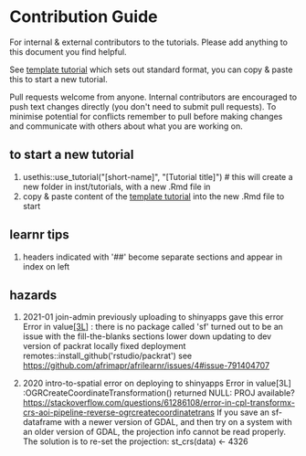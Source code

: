 # Contribution Guide

For internal & external contributors to the tutorials. Please add anything to this document you find helpful.

See [template tutorial](https://github.com/afrimapr/afrilearnr/blob/main/inst/tutorials/template-tutorial/template-tutorial.Rmd) which sets out standard format, you can copy & paste this to start a new tutorial.

Pull requests welcome from anyone. Internal contributors are encouraged to push text changes directly (you don't need to submit pull requests). To minimise potential for conflicts remember to pull before making changes and communicate with others about what you are working on. 


## to start a new tutorial

1. usethis::use_tutorial("[short-name]", "[Tutorial title]") # this will create a new folder in inst/tutorials, with a new .Rmd file in 
1. copy & paste content of the [template tutorial](https://github.com/afrimapr/afrilearnr/blob/main/inst/tutorials/template-tutorial/template-tutorial.Rmd) into the new .Rmd file to start


## learnr tips

1. headers indicated with '##' become separate sections and appear in index on left


## hazards

1. 2021-01 join-admin previously uploading to shinyapps gave this error
Error in value[[3L]](cond) : there is no package called 'sf'
turned out to be an issue with the fill-the-blanks sections lower down
updating to dev version of packrat locally fixed deployment 
remotes::install_github('rstudio/packrat')
see https://github.com/afrimapr/afrilearnr/issues/4#issue-791404707

2. 2020 intro-to-spatial error on deploying to shinyapps
Error in value[3L] :OGRCreateCoordinateTransformation() returned NULL: PROJ available?
https://stackoverflow.com/questions/61286108/error-in-cpl-transformx-crs-aoi-pipeline-reverse-ogrcreatecoordinatetrans
If you save an sf-dataframe with a newer version of GDAL, and then try on a system with an older version of GDAL, the projection info cannot be read properly.
The solution is to re-set the projection:
st_crs(data) <- 4326


